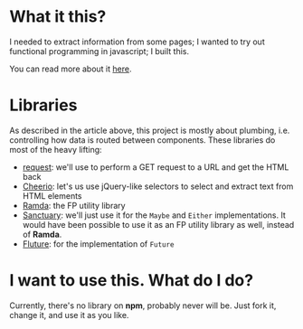 # What it this?
I needed to extract information from some pages; I wanted to try out functional programming in javascript; I built this.

You can read more about it [here](https://medium.com/@rjbma/scraping-the-web-experiments-with-functional-programming-in-javascript-part-i-56ec7c40b297).

# Libraries
As described in the article above, this project is mostly about plumbing, i.e. controlling how data is routed between components.
These libraries do most of the heavy lifting:
- [request](https://github.com/request/request): we'll use to perform a GET request to a URL and get the HTML back 
- [Cheerio](https://github.com/cheeriojs/cheerio): let's us use jQuery-like selectors to select and extract text from HTML elements
- [Ramda](http://ramdajs.com/): the FP utility library
- [Sanctuary](https://sanctuary.js.org/): we'll just use it for the `Maybe` and `Either` implementations. It would have been possible to use it as an FP utility library as well, instead of **Ramda**.
- [Fluture](https://github.com/fluture-js/Fluture): for the implementation of `Future`

# I want to use this. What do I do?
Currently, there's no library on **npm**, probably never will be. Just fork it, change it, and use it as you like.